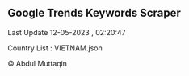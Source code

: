 

## Google Trends Keywords Scraper 
 
Last Update 12-05-2023 , 02:20:47

Country List :
VIETNAM.json



© Abdul Muttaqin 
